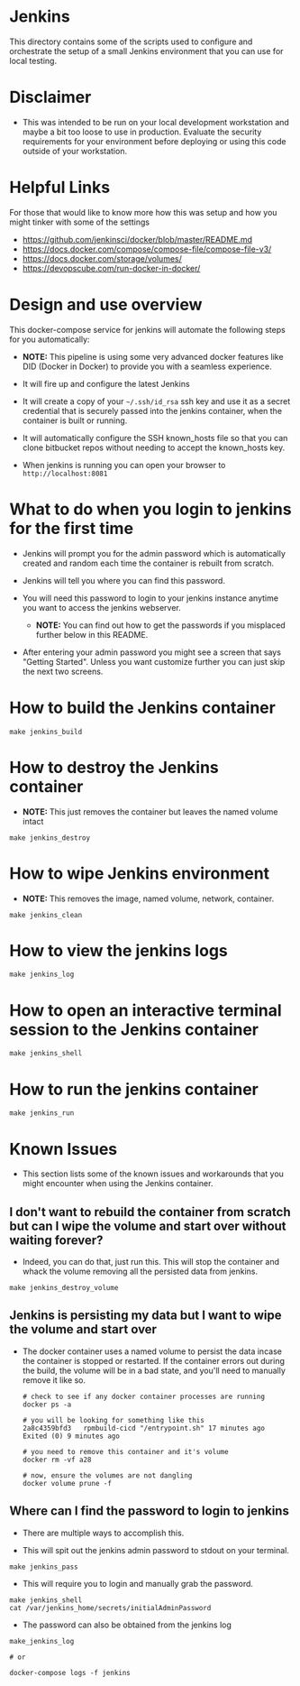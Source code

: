 Jenkins
=======

This directory contains some of the scripts used to configure and
orchestrate the setup of a small Jenkins environment that you can use
for local testing.

# Disclaimer

* This was intended to be run on your local development workstation and
  maybe a bit too loose to use in production. Evaluate the security
  requirements for your environment before deploying or using this code
  outside of your workstation.

# Helpful Links

For those that would like to know more how this was setup and how you
might tinker with some of the settings

* https://github.com/jenkinsci/docker/blob/master/README.md
* https://docs.docker.com/compose/compose-file/compose-file-v3/
* https://docs.docker.com/storage/volumes/
* https://devopscube.com/run-docker-in-docker/


# Design and use overview

This docker-compose service for jenkins will automate the following
steps for you automatically:

* **NOTE:** This pipeline is using some very advanced docker features
  like DID (Docker in Docker) to provide you with a seamless experience.

* It will fire up and configure the latest Jenkins
* It will create a copy of your `~/.ssh/id_rsa` ssh key and use it as a
  secret credential that is securely passed into the jenkins container,
  when the container is built or running.
* It will automatically configure the SSH known_hosts file so that you
  can clone bitbucket repos without needing to accept the known_hosts
  key.
* When jenkins is running you can open your browser to `http://localhost:8081`

# What to do when you login to jenkins for the first time

* Jenkins will prompt you for the admin password which is automatically
  created and random each time the container is rebuilt from scratch.
* Jenkins will tell you where you can find this password.
* You will need this password to login to your jenkins instance anytime you want to
  access the jenkins webserver.

   * **NOTE:** You can find out how to get the passwords if you misplaced further
     below in this README.

* After entering your admin password you might see a screen that says
  "Getting Started". Unless you want customize further you can just
  skip the next two screens.

# How to build the Jenkins container

```
make jenkins_build
```

# How to destroy the Jenkins container

* **NOTE:** This just removes the container but leaves the named volume intact

```
make jenkins_destroy
```

# How to wipe Jenkins environment

* **NOTE:** This removes the image, named volume, network, container.

```
make jenkins_clean
```

# How to view the jenkins logs

```
make jenkins_log
```

# How to open an interactive terminal session to the Jenkins container

```
make jenkins_shell
```

# How to run the jenkins container

```
make jenkins_run
```

# Known Issues

* This section lists some of the known issues and workarounds that you
  might encounter when using the Jenkins container.

## I don't want to rebuild the container from scratch but can I wipe the volume and start over without waiting forever?

* Indeed, you can do that, just run this. This will stop the container and whack the volume removing all the persisted data from jenkins.

```
make jenkins_destroy_volume
```

## Jenkins is persisting my data but I want to wipe the volume and start over

* The docker container uses a named volume to persist the data incase
  the container is stopped or restarted. If the container errors out
  during the build, the volume will be in a bad state, and you'll need to
  manually remove it like so.

  ```
  # check to see if any docker container processes are running
  docker ps -a

  # you will be looking for something like this
  2a8c4359bfd3   rpmbuild-cicd "/entrypoint.sh" 17 minutes ago   Exited (0) 9 minutes ago

  # you need to remove this container and it's volume
  docker rm -vf a28

  # now, ensure the volumes are not dangling
  docker volume prune -f
  ```

## Where can I find the password to login to jenkins

* There are multiple ways to accomplish this.

* This will spit out the jenkins admin password to stdout on your terminal.

```
make jenkins_pass
```

* This will require you to login and manually grab the password.

```
make jenkins_shell
cat /var/jenkins_home/secrets/initialAdminPassword
```

* The password can also be obtained from the jenkins log

```
make_jenkins_log

# or

docker-compose logs -f jenkins
```
